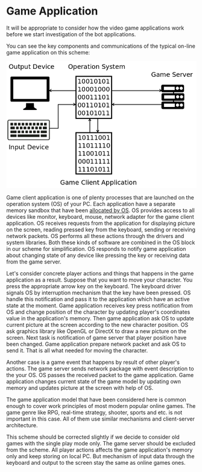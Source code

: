 # Game Application

It will be appropriate to consider how the video game applications work before we start investigation of the bot applications. 

You can see the key components and communications of the typical on-line game application on this scheme:

![Game Application Scheme](game-application.png)

Game client application is one of plenty processes that are launched on the operation system (OS) of your PC. Each application have a separate memory sandbox that have been [allocated by OS](http://duartes.org/gustavo/blog/post/anatomy-of-a-program-in-memory/). OS provides access to all devices like monitor, keyboard, mouse, network adapter for the game client application. OS receives requests from the application for displaying picture on the screen,  reading pressed key from the keyboard, sending or receiving network packets. OS performs all these actions through the drivers and system libraries. Both these kinds of software are combined in the OS block in our scheme for simplification. OS responds to notify game application about changing state of any device like pressing the key or receiving data from the game server.

Let's consider concrete player actions and things that happens in the game application as a result. Suppose that you want to move your character. You press the appropriate arrow key on the keyboard. The keyboard driver signals OS by interruption mechanism that the key have been pressed. OS handle this notification and pass it to the application which have an active state at the moment. Game application receives key press notification from OS and change position of the character by updating player's coordinates value in the application's memory. Then game application ask OS to update current picture at the screen according to the new character position. OS ask graphics library like OpenGL or DirectX to draw a new picture on the screen. Next task is notification of game server that player position have been changed. Game application prepare network packet and ask OS to send it. That is all what needed for moving the character.

Another case is a game event that happens by result of other player's actions. The game server sends network package with event description to the your OS. OS passes the received packet to the game application. Game application changes current state of the game model by updating own memory and updates picture at the screen with help of OS.

The game application model that have been considered here is common enough to cover work principles of most modern popular online games. The game genre like RPG, real-time strategy, shooter, sports and etc. is not important in this case. All of them use similar mechanisms and client-server architecture.

This scheme should be corrected slightly if we decide to consider old games with the single play mode only. The game server should be excluded from the scheme. All player actions affects the game application's memory only and keep storing on local PC. But mechanism of input data through the keyboard and output to the screen stay the same as online games ones.